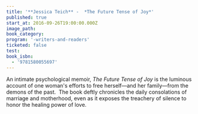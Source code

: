 ```yaml
---
title: '**Jessica Teich** -  *The Future Tense of Joy*'
published: true
start_at: 2016-09-26T19:00:00.000Z
image_path:
book_category:
program: '-writers-and-readers'
ticketed: false
test:
book_isbn:
  - '9781580055697'
---
```



An intimate psychological memoir, *The Future Tense of Joy* is the luminous account of one woman's efforts to free herself—and her family—from the demons of the past.&nbsp; The book deftly chronicles the daily consolations of marriage and motherhood, even as it exposes the treachery of silence to honor the healing power of love.